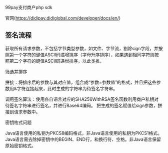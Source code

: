 99pay支付商户php sdk

官网(https://didipay.didiglobal.com/developer/docs/en/)

## 签名流程

获取所有请求参数，不包括字节类型参数，如文件、字节流，剔除sign字段，并按照第一个字符的键值ASCII码递增排序（字母升序排序），如果遇到相同字符则按照第二个字符的键值ASCII码递增排序，以此类推。

筛选并排序

拼接：将排序后的参数与其对应值，组合成“参数=参数值”的格式，并且把这些参数用&字符连接起来，此时生成的字符串为待签名字符串。

调用签名算法：使用各自语言对应的SHA256WithRSA签名函数利用商户私钥对待签名字符串进行签名，并进行Base64编码。
把生成的签名赋值给sign参数，拼接到请求参数中。

密钥格式问题

Java语言使用的私钥为PKCS8编码格式，非Java语言使用的私钥为PKCS1格式。
Java语言需去除掉密钥中的BEGIN、END行，和换行符、空格。非Java语言保留原始密钥格式。
